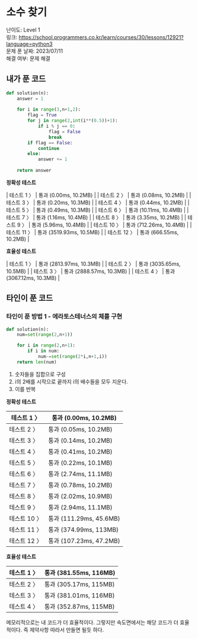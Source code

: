 # 소수 찾기

난이도: Level 1  
링크: https://school.programmers.co.kr/learn/courses/30/lessons/12921?language=python3  
문제 푼 날짜: 2023/07/11  
해결 여부: 문제 해결  

## 내가 푼 코드

```python
def solution(n):
    answer = 1
    
    for i in range(3,n+1,2):
        flag = True
        for j in range(2,int(i**(0.5))+1):
            if i % j == 0:
                flag = False
                break
        if flag == False:
            continue
        else:
            answer += 1
        
    return answer
```

************************************정확성 테스트************************************

| 테스트 1 〉 | 통과 (0.00ms, 10.2MB) |
| 테스트 2 〉 | 통과 (0.08ms, 10.2MB) |
| 테스트 3 〉 | 통과 (0.20ms, 10.3MB) |
| 테스트 4 〉 | 통과 (0.44ms, 10.2MB) |
| 테스트 5 〉 | 통과 (0.49ms, 10.3MB) |
| 테스트 6 〉 | 통과 (10.11ms, 10.4MB) |
| 테스트 7 〉 | 통과 (1.16ms, 10.4MB) |
| 테스트 8 〉 | 통과 (3.35ms, 10.2MB) |
| 테스트 9 〉 | 통과 (5.96ms, 10.4MB) |
| 테스트 10 〉 | 통과 (712.26ms, 10.4MB) |
| 테스트 11 〉 | 통과 (3519.93ms, 10.5MB) |
| 테스트 12 〉 | 통과 (666.55ms, 10.2MB) |

**효율성 테스트**

| 테스트 1 〉 | 통과 (2813.97ms, 10.3MB) |
| 테스트 2 〉 | 통과 (3035.65ms, 10.5MB) |
| 테스트 3 〉 | 통과 (2888.57ms, 10.3MB) |
| 테스트 4 〉 | 통과 (3067.12ms, 10.3MB) |

## 타인이 푼 코드

### 타인이 푼 방법 1 - 에라토스테너스의 체를 구현

```python
def solution(n):
    num=set(range(2,n+1))

    for i in range(2,n+1):
        if i in num:
            num-=set(range(2*i,n+1,i))
    return len(num)
```

1. 숫자들을 집합으로 구성
2. i의 2배를 시작으로 끝까지 i의 배수들을 모두 지운다.
3. 이를 반복

************************************정확성 테스트************************************

| 테스트 1 〉 | 통과 (0.00ms, 10.2MB) |
| --- | --- |
| 테스트 2 〉 | 통과 (0.05ms, 10.2MB) |
| 테스트 3 〉 | 통과 (0.14ms, 10.2MB) |
| 테스트 4 〉 | 통과 (0.41ms, 10.2MB) |
| 테스트 5 〉 | 통과 (0.22ms, 10.1MB) |
| 테스트 6 〉 | 통과 (2.74ms, 11.1MB) |
| 테스트 7 〉 | 통과 (0.78ms, 10.2MB) |
| 테스트 8 〉 | 통과 (2.02ms, 10.9MB) |
| 테스트 9 〉 | 통과 (2.94ms, 11.1MB) |
| 테스트 10 〉 | 통과 (111.29ms, 45.6MB) |
| 테스트 11 〉 | 통과 (374.99ms, 113MB) |
| 테스트 12 〉 | 통과 (107.23ms, 47.2MB) |

**효율성 테스트**

| 테스트 1 〉 | 통과 (381.55ms, 116MB) |
| --- | --- |
| 테스트 2 〉 | 통과 (305.17ms, 115MB) |
| 테스트 3 〉 | 통과 (381.01ms, 116MB) |
| 테스트 4 〉 | 통과 (352.87ms, 115MB) |

메모리적으로는 내 코드가 더 효율적이다. 그렇지만 속도면에서는 해당 코드가 더 효율적이다. 즉 제약사항 따라서 만들면 될듯 하다.
